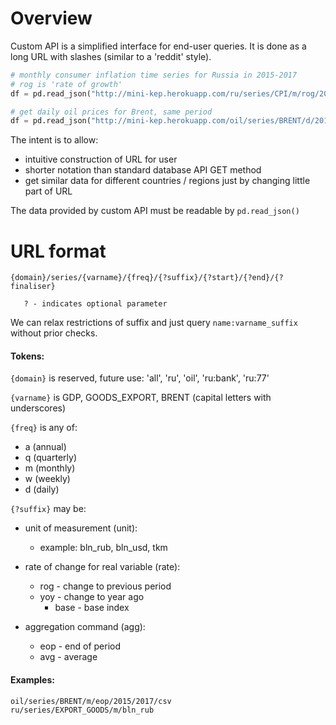 Overview
========

Custom API is a simplified interface for end-user queries. It is done as a long URL with slashes (similar to a 'reddit' style).

```python
# monthly consumer inflation time series for Russia in 2015-2017
# rog is 'rate of growth'
df = pd.read_json("http://mini-kep.herokuapp.com/ru/series/CPI/m/rog/2015/2017")

# get daily oil prices for Brent, same period
df = pd.read_json("http://mini-kep.herokuapp.com/oil/series/BRENT/d/2015/2017") 

```

The intent is to allow:
- intuitive construction of URL for user
- shorter notation than standard database API GET method 
- get similar data for different countries / regions just by changing little part of URL

The data provided by custom API must be readable by ```pd.read_json()```


URL format
==========

```
{domain}/series/{varname}/{freq}/{?suffix}/{?start}/{?end}/{?finaliser} 

   ? - indicates optional parameter
```

We can relax restrictions of suffix and just query ```name:varname_suffix``` without prior checks.

#### Tokens:         
`{domain}` is reserved, future use: 'all', 'ru', 'oil', 'ru:bank', 'ru:77'

`{varname}` is GDP, GOODS_EXPORT, BRENT (capital letters with underscores)

`{freq}` is any of:  
- a (annual)
- q (quarterly)
- m (monthly)
- w (weekly)
- d (daily)

`{?suffix}` may be: 
- unit of measurement (unit):
    - example: bln_rub, bln_usd, tkm
     
- rate of change for real variable (rate):
    - rog - change to previous period
    - yoy - change to year ago
        - base - base index
     
- aggregation command (agg): 
    - eop - end of period
    - avg - average


#### Examples:
```
oil/series/BRENT/m/eop/2015/2017/csv
ru/series/EXPORT_GOODS/m/bln_rub
```
